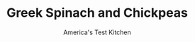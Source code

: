 ---
layout: ../../layouts/MarkdownPostLayout.astro
title: Greek Spinach and Chickpeas
author: America's Test Kitchen
pubDate: 2023-03-15
description: "This light, lively vegetable side dish comes together in minutes."
image_url: https://res.cloudinary.com/hksqkdlah/image/upload/ar_1:1,c_fill,dpr_2.0,f_auto,fl_lossy.progressive.strip_profile,g_faces:auto,q_auto:low,w_344/43768-sfs-greek-chickpeas-with-spinach-32
tags: ["Side Dishes","Greek","Beans","Vegetables"]
calories: 1540
protein: 11
carbohydrates: 34
fats: 
fiber: 10
ingredients: ["2 tablespoons, extra-virgin olive oil, plus extra for drizzling","3 , garlic cloves, sliced thin","1/4 teaspoon, red pepper flakes","2 , (15 ounce) can chickpeas (1 can drained and rinsed, 1 can left undrained)","10 ounces (10 cups), baby spinach","1/2 cup, chicken broth","1/4 teaspoon, table salt","1/4 cup chopped, fresh dill","1 tablespoon, lemon juice"]
serves: 6
time: "20 minutes"
instructions: ["Combine oil, garlic, and pepper flakes in Dutch oven and cook over medium heat until garlic is golden brown, 3 to 5 minutes.","Stir in 1 can drained chickpeas, 1 can chickpeas and their liquid, spinach, broth, and salt. Increase heat to medium-high and cook, stirring occasionally, until spinach is wilted and liquid is slightly thickened, about 5 minutes. Off heat, stir in dill and lemon juice. Season with salt and pepper to taste. Transfer to shallow platter and drizzle with extra oil. Serve."]
nutrition: ["472 mg Potassium","150 mg Phosphorus","113 mg Calcium","2 mg Iron","75 mg Magnesium","505 mg Sodium","1 mg Zinc","8 g Fat","4 g Monounsaturated","1 g Polyunsaturated","15 mg Vitamin C","1 g Saturated","10 g Fiber","161 µg Folate (food)","6 g Sugars","235 µg Vitamin K","159 g Water","34 g Carbs","161 µg Folate equivalent (total)","11 g Protein","2 mg Vitamin E","225 µg Vitamin A","256 kcal Energy","1540 calories"]
notes: "Vegetable broth can be substituted for the chicken broth, if desired."
---